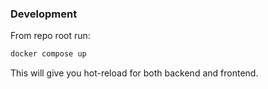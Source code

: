 ### Development

From repo root run:

```sh
docker compose up
```

This will give you hot-reload for both backend and frontend.